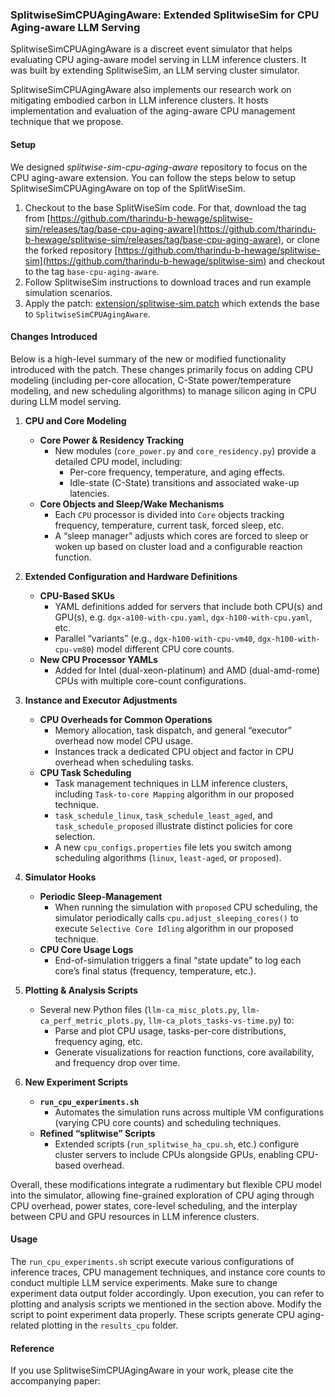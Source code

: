 ### SplitwiseSimCPUAgingAware: Extended SplitwiseSim for CPU Aging-aware LLM Serving

SplitwiseSimCPUAgingAware is a discreet event simulator that helps evaluating CPU aging-aware model serving in LLM
inference clusters. It was built by extending SplitwiseSim, an LLM serving cluster simulator.

SplitwiseSimCPUAgingAware also implements our research work on mitigating embodied carbon in LLM inference clusters.
It hosts implementation and evaluation of the aging-aware CPU management technique that we propose.

#### Setup

We designed _splitwise-sim-cpu-aging-aware_ repository to focus on the CPU aging-aware extension. You can follow the 
steps below to setup SplitwiseSimCPUAgingAware on top of the SplitWiseSim.

1. Checkout to the base SplitWiseSim code. For that, download the tag from 
[https://github.com/tharindu-b-hewage/splitwise-sim/releases/tag/base-cpu-aging-aware](https://github.com/tharindu-b-hewage/splitwise-sim/releases/tag/base-cpu-aging-aware),
or clone the forked repository [https://github.com/tharindu-b-hewage/splitwise-sim](https://github.com/tharindu-b-hewage/splitwise-sim) and checkout to the tag ```base-cpu-aging-aware```.
2. Follow SplitwiseSim instructions to download traces and run example simulation scenarios.
3. Apply the patch: [extension/splitwise-sim.patch](extension/splitwise-sim.patch) which extends the base to ```SplitwiseSimCPUAgingAware```.

#### Changes Introduced

Below is a high-level summary of the new or modified functionality introduced with the patch. These changes primarily 
focus on adding CPU modeling (including per-core allocation, C-State power/temperature modeling, and new scheduling
algorithms) to manage silicon aging in CPU during LLM model serving.

1. **CPU and Core Modeling**  
   - **Core Power & Residency Tracking**  
     - New modules (`core_power.py` and `core_residency.py`) provide a detailed CPU model, including:
       - Per-core frequency, temperature, and aging effects.
       - Idle-state (C-State) transitions and associated wake-up latencies.
   - **Core Objects and Sleep/Wake Mechanisms**  
     - Each `CPU` processor is divided into `Core` objects tracking frequency, temperature, current task, forced sleep, etc.
     - A “sleep manager” adjusts which cores are forced to sleep or woken up based on cluster load and a configurable reaction function.

2. **Extended Configuration and Hardware Definitions**  
   - **CPU-Based SKUs**  
     - YAML definitions added for servers that include both CPU(s) and GPU(s), e.g. `dgx-a100-with-cpu.yaml`, `dgx-h100-with-cpu.yaml`, etc.
     - Parallel “variants” (e.g., `dgx-h100-with-cpu-vm40`, `dgx-h100-with-cpu-vm80`) model different CPU core counts.
   - **New CPU Processor YAMLs**  
     - Added for Intel (dual-xeon-platinum) and AMD (dual-amd-rome) CPUs with multiple core-count configurations.

3. **Instance and Executor Adjustments**  
   - **CPU Overheads for Common Operations**  
     - Memory allocation, task dispatch, and general “executor” overhead now model CPU usage.  
     - Instances track a dedicated CPU object and factor in CPU overhead when scheduling tasks.
   - **CPU Task Scheduling**  
     - Task management techniques in LLM inference clusters, including ```Task-to-core Mapping``` algorithm in our proposed technique.
     - `task_schedule_linux`, `task_schedule_least_aged`, and `task_schedule_proposed` illustrate distinct policies for core selection.
     - A new `cpu_configs.properties` file lets you switch among scheduling algorithms (`linux`, `least-aged`, or `proposed`).

4. **Simulator Hooks**  
   - **Periodic Sleep-Management**  
     - When running the simulation with `proposed` CPU scheduling, the simulator periodically calls `cpu.adjust_sleeping_cores()` to execute ```Selective Core Idling``` algorithm in our proposed technique.
   - **CPU Core Usage Logs**  
     - End-of-simulation triggers a final “state update” to log each core’s final status (frequency, temperature, etc.).

5. **Plotting & Analysis Scripts**  
   - Several new Python files (`llm-ca_misc_plots.py`, `llm-ca_perf_metric_plots.py`, `llm-ca_plots_tasks-vs-time.py`) to:
     - Parse and plot CPU usage, tasks-per-core distributions, frequency aging, etc.
     - Generate visualizations for reaction functions, core availability, and frequency drop over time.

6. **New Experiment Scripts**  
   - **`run_cpu_experiments.sh`**  
     - Automates the simulation runs across multiple VM configurations (varying CPU core counts) and scheduling techniques.
   - **Refined “splitwise” Scripts**  
     - Extended scripts (`run_splitwise_ha_cpu.sh`, etc.) configure cluster servers to include CPUs alongside GPUs, enabling CPU-based overhead.

Overall, these modifications integrate a rudimentary but flexible CPU model into the simulator, allowing fine-grained exploration of CPU aging through CPU overhead, power states, core-level scheduling, and the interplay between CPU and GPU resources in LLM inference clusters.

#### Usage

The ```run_cpu_experiments.sh``` script execute various configurations of inference traces, CPU management techniques, 
and instance core counts to conduct multiple LLM service experiments. Make sure to change experiment data output folder 
accordingly. Upon execution, you can refer to plotting and analysis scripts we mentioned in the section above. Modify 
the script to point experiment data properly. These scripts generate CPU aging-related plotting in the ```results_cpu```
folder.

#### Reference

If you use SplitwiseSimCPUAgingAware in your work, please cite the accompanying paper:




